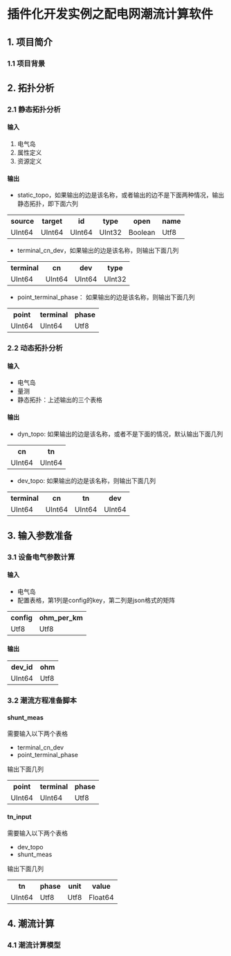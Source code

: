 # 插件化开发实例之配电网潮流计算软件

## 1. 项目简介
### 1.1 项目背景

## 2. 拓扑分析
###  2.1 静态拓扑分析

#### 输入

1. 电气岛
2. 属性定义
3. 资源定义

#### 输出

- static_topo，如果输出的边是该名称，或者输出的边不是下面两种情况，输出静态拓扑，即下面六列
<table>
    <th>source</th>
    <th>target</th>
    <th>id</th>
    <th>type</th>
    <th>open</th>
    <th>name</th>
    <tr>
        <td>UInt64</td>
        <td>UInt64</td>
        <td>UInt64</td>
        <td>UInt32</td>
        <td>Boolean</td>
        <td>Utf8</td>
    </tr>
</table>

- terminal_cn_dev，如果输出的边是该名称，则输出下面几列
<table>
    <th>terminal</th>
    <th>cn</th>
    <th>dev</th>
    <th>type</th>
    <tr>
        <td>UInt64</td>
        <td>UInt64</td>
        <td>UInt64</td>
        <td>UInt32</td>
    </tr>
</table>

- point_terminal_phase： 如果输出的边是该名称，则输出下面几列
<table>
    <th>point</th>
    <th>terminal</th>
    <th>phase</th>
    <tr>
        <td>UInt64</td>
        <td>UInt64</td>
        <td>Utf8</td>
    </tr>
</table>

###  2.2 动态拓扑分析

#### 输入

- 电气岛
- 量测
- 静态拓扑：上述输出的三个表格

#### 输出

- dyn_topo: 如果输出的边是该名称，或者不是下面的情况，默认输出下面几列
<table>
    <th>cn</th>
    <th>tn</th>
    <tr>
        <td>UInt64</td>
        <td>UInt64</td>
    </tr>
</table>

- dev_topo: 如果输出的边是该名称，则输出下面几列
<table>
    <th>terminal</th>
    <th>cn</th>
    <th>tn</th>
    <th>dev</th>
    <tr>
        <td>UInt64</td>
        <td>UInt64</td>
        <td>UInt64</td>
        <td>UInt64</td>
    </tr>
</table>

## 3. 输入参数准备
### 3.1 设备电气参数计算
#### 输入
- 电气岛
- 配置表格，第1列是config的key，第二列是json格式的矩阵

<table>
    <th>config</th>
    <th>ohm_per_km</th>
    <tr>
        <td>Utf8</td>
        <td>Utf8</td>
    </tr>
</table>

#### 输出

<table>
    <th>dev_id</th>
    <th>ohm</th>
    <tr>
        <td>UInt64</td>
        <td>Utf8</td>
    </tr>
</table>

### 3.2 潮流方程准备脚本
#### shunt_meas

需要输入以下两个表格
- terminal_cn_dev
- point_terminal_phase

输出下面几列
<table>
    <th>point</th>
    <th>terminal</th>
    <th>phase</th>
    <tr>
        <td>UInt64</td>
        <td>UInt64</td>
        <td>Utf8</td>
    </tr>
</table>

#### tn_input

需要输入以下两个表格
- dev_topo
- shunt_meas

输出下面几列
<table>
    <th>tn</th>
    <th>phase</th>
    <th>unit</th>
    <th>value</th>
    <tr>
        <td>UInt64</td>
        <td>Utf8</td>
        <td>Utf8</td>
        <td>Float64</td>
    </tr>
</table>

## 4. 潮流计算
###  4.1 潮流计算模型